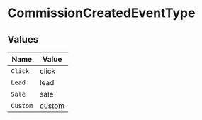 # CommissionCreatedEventType


## Values

| Name     | Value    |
| -------- | -------- |
| `Click`  | click    |
| `Lead`   | lead     |
| `Sale`   | sale     |
| `Custom` | custom   |